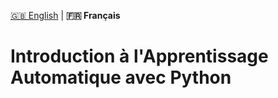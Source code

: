 [🇬🇧 English](README.fr.md) | **🇫🇷 Français**

# Introduction à l'Apprentissage Automatique avec Python